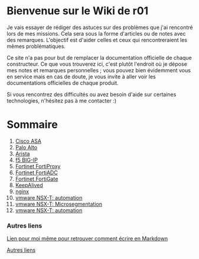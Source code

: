 # Bienvenue sur le Wiki de r01

Je vais essayer de rédiger des astuces sur des problèmes que j'ai rencontré lors de mes missions. Cela sera sous la forme d'articles ou de notes avec des remarques. L'objectif est d'aider celles et ceux qui rencontreraient les mêmes problématiques.

Ce site n'a pas pour but de remplacer la documentation officielle de chaque constructeur. Ce que vous trouverez ici, c'est plutôt l'endroit où je dépose mes notes et remarques personnelles ; vous pouvez bien évidemment vous en service mais en cas de doute, je vous invite à aller voir les documentations officielles de chaque produit.

Si vous rencontrez des difficultés ou avez besoin d'aide sur certaines technologies, n'hésitez pas à me contacter :)

# Sommaire
1. [Cisco ASA](/Cisco/CiscoASA.md)
2. [Palo Alto](/Palo%20Alto/PaloAlto.md)
3. [Arista](/Switches/Arista.md)
4. [f5 BIG-IP](/f5-BIG-IP/Manuel-Exploitation.md)
5. [Fortinet FortiProxy](/fortinet/fortiproxy.md)
6. [Fortinet FortiADC](/fortinet/fortiadc.md)
7. [Fortinet FortiGate](/fortinet/fortigate.md)
8. [KeepAlived](/keepalived/keepalived.md)
9. [nginx](/nginx/nginx.md)
10. [vmware NSX-T: automation](/vmware/NSX-T-Automation-API.md)
11. [vmware NSX-T: Microsegmentation](/vmware/NSX-T-MicroSegmentation.md)
12. [vmware NSX-T: automation](/vmware/NSX-T-Automation-API.md)

### Autres liens

[Lien pour moi même pour retrouver comment écrire en Markdown](https://github.com/adam-p/markdown-here/wiki/Markdown-Cheatsheet)

[Autres liens](autresliens.md)
